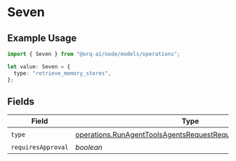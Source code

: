 # Seven

## Example Usage

```typescript
import { Seven } from "@orq-ai/node/models/operations";

let value: Seven = {
  type: "retrieve_memory_stores",
};
```

## Fields

| Field                                                                                                                                          | Type                                                                                                                                           | Required                                                                                                                                       | Description                                                                                                                                    |
| ---------------------------------------------------------------------------------------------------------------------------------------------- | ---------------------------------------------------------------------------------------------------------------------------------------------- | ---------------------------------------------------------------------------------------------------------------------------------------------- | ---------------------------------------------------------------------------------------------------------------------------------------------- |
| `type`                                                                                                                                         | [operations.RunAgentToolsAgentsRequestRequestBodySettings7Type](../../models/operations/runagenttoolsagentsrequestrequestbodysettings7type.md) | :heavy_check_mark:                                                                                                                             | N/A                                                                                                                                            |
| `requiresApproval`                                                                                                                             | *boolean*                                                                                                                                      | :heavy_minus_sign:                                                                                                                             | N/A                                                                                                                                            |